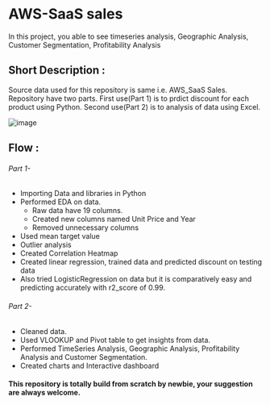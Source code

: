 # AWS-SaaS sales
In this project, you able to see timeseries analysis, Geographic Analysis, Customer Segmentation, Profitability Analysis

## Short Description :
Source data used for this repository is same i.e. AWS_SaaS Sales.
Repository have two parts. First use(Part 1) is to prdict discount for each product using Python. Second use(Part 2) is to analysis of data using Excel.


![image](https://github.com/Precious-One/AWS-sales/assets/132249223/f8d453d8-37a3-44ef-b06f-f1133e0255a7)

## Flow :
###### Part 1- 
* Importing Data and libraries in Python
* Performed EDA on data. 
   * Raw data have 19 columns.
   * Created new columns named Unit Price and Year
   * Removed unnecessary columns 
* Used mean target value
* Outlier analysis
* Created  Correlation Heatmap
* Created linear regression, trained data and predicted discount on testing data
* Also tried LogisticRegression on data but it is comparatively easy and predicting accurately with r2_score of 0.99.

###### Part 2-
* Cleaned data. 
* Used VLOOKUP and Pivot table to get insights from data.
* Performed TimeSeries Analysis, Geographic Analysis, Profitability Analysis and Customer Segmentation.
* Created charts and Interactive dashboard

#### This repository is totally build from scratch by newbie, your suggestion are always welcome.
